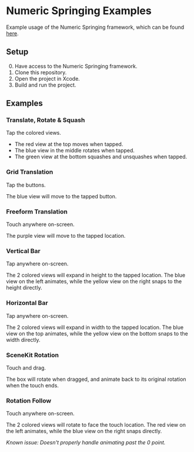 # Numeric Springing Examples
Example usage of the Numeric Springing framework, which can be found [here](https://github.com/LactoseGK/swift-numeric-springing).

## Setup
0. Have access to the Numeric Springing framework.
1. Clone this repository.
2. Open the project in Xcode.
3. Build and run the project.


## Examples
### Translate, Rotate & Squash
Tap the colored views.

* The red view at the top moves when tapped.
* The blue view in the middle rotates when tapped.
* The green view at the bottom squashes and unsquashes when tapped.

### Grid Translation
Tap the buttons.

The blue view will move to the tapped button.

### Freeform Translation
Touch anywhere on-screen.

The purple view will move to the tapped location.


### Vertical Bar
Tap anywhere on-screen.

The 2 colored views will expand in height to the tapped location. The blue view on the left animates, while the yellow view on the right snaps to the height directly.

### Horizontal Bar
Tap anywhere on-screen.

The 2 colored views will expand in width to the tapped location. The blue view on the top animates, while the yellow view on the bottom snaps to the width directly.


### SceneKit Rotation
Touch and drag.

The box will rotate when dragged, and animate back to its original rotation when the touch ends.

### Rotation Follow
Touch anywhere on-screen.

The 2 colored views will rotate to face the touch location. The red view on the left animates, while the blue view on the right snaps directly.

*Known issue: Doesn't properly handle animating past the 0 point.*
